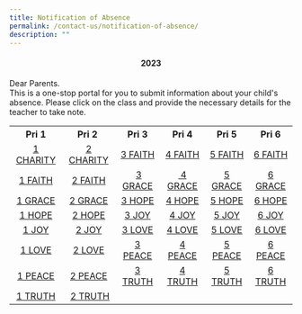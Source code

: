 ```yaml
---
title: Notification of Absence
permalink: /contact-us/notification-of-absence/
description: ""
---
```

<h4 style="text-align: center;">2023</h4>
<p>Dear Parents.<br />This is a one-stop portal for you to submit information about your child's absence. Please click on the class and provide the necessary details for the teacher to take note.</p>
<table class="ive_eobj_center iveo_table ives_tab_1">
<tbody>
<tr>
<th style="text-align: center;">Pri 1</th>
<th style="text-align: center;">Pri 2&nbsp;</th>
<th style="text-align: center;">Pri 3</th>
<th style="text-align: center;">Pri 4</th>
<th style="text-align: center;">Pri 5</th>
<th style="text-align: center;">Pri 6</th>
</tr>
<tr>
<td style="text-align: center;"><a href="https://form.gov.sg/622370e95d6f6200126dc8a3" target="_blank" rel="noopener">1 CHARITY</a></td>
<td style="text-align: center;"><a href="https://form.gov.sg/62240e5501690000137608a2" target="_blank" rel="noopener">2 CHARITY</a></td>
<td style="text-align: center;"><a href="https://form.gov.sg/62241ec644a0c800120b6669" target="_blank" rel="noopener">3 FAITH</a></td>
<td style="text-align: center;"><a href="https://form.gov.sg/622422119812af0012a4e559" target="_blank" rel="noopener">4 FAITH</a></td>
<td style="text-align: center;"><a href="https://form.gov.sg/622423a06aac89001333fa86" target="_blank" rel="noopener">5 FAITH</a></td>
<td style="text-align: center;"><a href="https://form.gov.sg/622425098fdc0b0014780586" target="_blank" rel="noopener">6 FAITH</a></td>
</tr>
<tr>
<td style="text-align: center;"><a href="https://form.gov.sg/622379da4dfe5a001309e051" target="_blank" rel="noopener">1 FAITH</a></td>
<td style="text-align: center;"><a href="https://form.gov.sg/62240ec6efc67b001140d4c1" target="_blank" rel="noopener">2 FAITH</a></td>
<td style="text-align: center;">&nbsp;<a href="https://form.gov.sg/62241f2c6aac890013337a87" target="_blank" rel="noopener">3 GRACE</a></td>
<td style="text-align: center;"><a href="https://form.gov.sg/62242240efc67b0011434357" target="_blank" rel="noopener">&nbsp;4 GRACE</a></td>
<td style="text-align: center;"><a href="https://form.gov.sg/622423d25a80ed001493e51d" target="_blank" rel="noopener">5 GRACE</a></td>
<td style="text-align: center;"><a href="https://form.gov.sg/622425388fdc0b0014780d8b" target="_blank" rel="noopener">6 GRACE</a></td>
</tr>
<tr>
<td style="text-align: center;"><a href="https://form.gov.sg/62237dee4dfe5a00130a3738" target="_blank" rel="noopener">1 GRACE</a></td>
<td style="text-align: center;"><a href="https://form.gov.sg/62240f1f36c4df0013c0d88f" target="_blank" rel="noopener">2 GRACE</a></td>
<td style="text-align: center;"><a href="https://form.gov.sg/62241f879812af0012a49fa8" target="_blank" rel="noopener">3 HOPE</a></td>
<td style="text-align: center;"><a href="https://form.gov.sg/6224226f8fdc0b001477b2a4" target="_blank" rel="noopener">4 HOPE</a></td>
<td style="text-align: center;"><a href="https://form.gov.sg/6224240a36c4df0013c37f1b" target="_blank" rel="noopener">5 HOPE</a></td>
<td style="text-align: center;"><a href="https://form.gov.sg/622425669812af0012a54de7" target="_blank" rel="noopener">6 HOPE</a></td>
</tr>
<tr>
<td style="text-align: center;"><a href="https://form.gov.sg/62237f7a83d780001479afb3" target="_blank" rel="noopener">1 HOPE</a></td>
<td style="text-align: center;"><a href="https://form.gov.sg/62240f889812af0012a293db" target="_blank" rel="noopener">2 HOPE</a></td>
<td style="text-align: center;"><a href="https://form.gov.sg/62241fcbb89fad0012cd96bd" target="_blank" rel="noopener">3 JOY</a></td>
<td style="text-align: center;"><a href="https://form.gov.sg/622422ac8fdc0b001477b970" target="_blank" rel="noopener">4 JOY</a></td>
<td style="text-align: center;"><a href="https://form.gov.sg/6224244444a0c800120c176e" target="_blank" rel="noopener">5 JOY</a></td>
<td style="text-align: center;"><a href="https://form.gov.sg/6224259a9812af0012a55660" target="_blank" rel="noopener">6 JOY</a></td>
</tr>
<tr>
<td style="text-align: center;"><a href="https://form.gov.sg/62237fed83d780001479b6b2" target="_blank" rel="noopener">1 JOY</a></td>
<td style="text-align: center;"><a href="https://form.gov.sg/62240fc9016900001376346b" target="_blank" rel="noopener">2 JOY</a></td>
<td style="text-align: center;"><a href="https://form.gov.sg/62241fff0169000013784bf2" target="_blank" rel="noopener">3 LOVE</a></td>
<td style="text-align: center;"><a href="https://form.gov.sg/622422f444a0c800120be94d" target="_blank" rel="noopener">4 LOVE</a></td>
<td style="text-align: center;"><a href="https://form.gov.sg/62242471b89fad0012ce1fbc" target="_blank" rel="noopener">5 LOVE</a></td>
<td style="text-align: center;"><a href="https://form.gov.sg/622425c79812af0012a55e86" target="_blank" rel="noopener">6 LOVE</a></td>
</tr>
<tr>
<td style="text-align: center;"><a href="https://form.gov.sg/6223802890874300183d14b8" target="_blank" rel="noopener">1 LOVE</a></td>
<td style="text-align: center;"><a href="https://form.gov.sg/622410059812af0012a2a468" target="_blank" rel="noopener">2 LOVE</a></td>
<td style="text-align: center;"><a href="https://form.gov.sg/6224203b36c4df0013c3042d" target="_blank" rel="noopener">3 PEACE</a></td>
<td style="text-align: center;"><a href="https://form.gov.sg/6224232944a0c800120bf07c" target="_blank" rel="noopener">4 PEACE</a></td>
<td style="text-align: center;"><a href="https://form.gov.sg/622424a236c4df0013c39074" target="_blank" rel="noopener">5 PEACE</a></td>
<td style="text-align: center;"><a href="https://form.gov.sg/622425f6efc67b001143c793" target="_blank" rel="noopener">6 PEACE</a></td>
</tr>
<tr>
<td style="text-align: center;"><a href="https://form.gov.sg/622380984dfe5a00130a5fbe" target="_blank" rel="noopener">1 PEACE</a></td>
<td style="text-align: center;"><a href="https://form.gov.sg/6224103c6aac890013319c54" target="_blank" rel="noopener">2 PEACE</a></td>
<td style="text-align: center;"><a href="https://form.gov.sg/622420735a80ed00149381f6" target="_blank" rel="noopener">3 TRUTH</a></td>
<td style="text-align: center;"><a href="https://form.gov.sg/62242367016900001378b4f4" target="_blank" rel="noopener">4 TRUTH</a></td>
<td style="text-align: center;"><a href="https://form.gov.sg/622424d7efc67b00114396c9" target="_blank" rel="noopener">5 TRUTH</a></td>
<td style="text-align: center;"><a href="https://form.gov.sg/62242627b89fad0012ce6d2c" target="_blank" rel="noopener">6 TRUTH</a></td>
</tr>
<tr>
<td style="text-align: center;"><a href="https://form.gov.sg/622380db5d6f6200126ee409" target="_blank" rel="noopener">1 TRUTH</a></td>
<td style="text-align: center;">&nbsp;<a href="https://form.gov.sg/622410755a80ed0014916aaa" target="_blank" rel="noopener">2 TRUTH</a></td>
<td style="text-align: center;">&nbsp;</td>
<td style="text-align: center;">&nbsp;</td>
<td style="text-align: center;">&nbsp;</td>
<td style="text-align: center;">&nbsp;</td>
</tr>
</tbody>
</table>